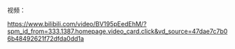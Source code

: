 

视频：

https://www.bilibili.com/video/BV195pEedEhM/?spm_id_from=333.1387.homepage.video_card.click&vd_source=47dae7c7b06b48492621f72dfda0dd1a